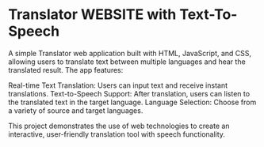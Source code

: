 # Translator WEBSITE with Text-To-Speech
A simple Translator web application built with HTML, JavaScript, and CSS, allowing users to translate text between multiple languages and hear the translated result. The app features:

Real-time Text Translation: Users can input text and receive instant translations.
Text-to-Speech Support: After translation, users can listen to the translated text in the target language.
Language Selection: Choose from a variety of source and target languages.

This project demonstrates the use of web technologies to create an interactive, user-friendly translation tool with speech functionality.
